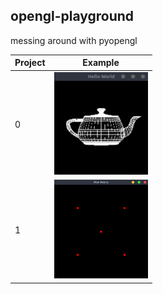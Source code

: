 opengl-playground
---
messing around with pyopengl

| Project | Example |
| ------- | :------:|
| 0 | <img src="resources/0.png" width="150"> |
| 1 | <img src="resources/1.png" width="150"> |
